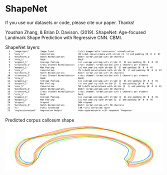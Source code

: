 # ShapeNet


If you use our datasets or code, please cite our paper. Thanks!

Youshan Zhang, & Brian D. Davison. (2019). ShapeNet: Age-focused Landmark Shape Prediction with Regressive CNN. CBMI.

ShapeNet layers:
![](https://github.com/heaventian93/ShapeNet/blob/master/Results/layers.png)

Predicted corpus callosum shape
![](https://github.com/heaventian93/ShapeNet/blob/master/Results/predicted_shape.png)
